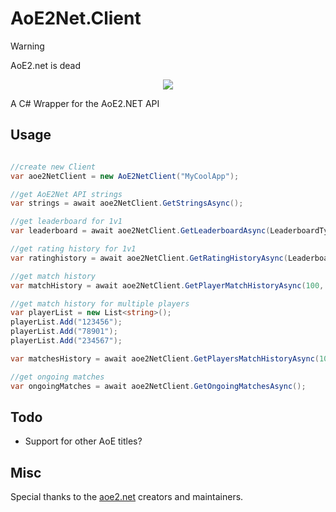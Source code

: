 # AoE2Net.Client

> [!WARNING]  
> AoE2.net is dead

<p align="center">
  <a href="https://www.nuget.org/packages/AoE2Net.Client/">
    <img src="https://img.shields.io/nuget/v/AoE2Net.Client"/>
  </a>
</p>

 A C# Wrapper for the AoE2.NET API

 ## Usage
 
```c#

//create new Client
var aoe2NetClient = new AoE2NetClient("MyCoolApp");

//get AoE2Net API strings
var strings = await aoe2NetClient.GetStringsAsync();

//get leaderboard for 1v1
var leaderboard = await aoe2NetClient.GetLeaderboardAsync(LeaderboardType.RandomMap1v1, 0, 100);

//get rating history for 1v1
var ratinghistory = await aoe2NetClient.GetRatingHistoryAsync(LeaderboardType.RandomMap1v1, 0, 20, profileId: 123456);

//get match history
var matchHistory = await aoe2NetClient.GetPlayerMatchHistoryAsync(100, profileId: 123456);

//get match history for multiple players
var playerList = new List<string>();
playerList.Add("123456");
playerList.Add("78901");
playerList.Add("234567");

var matchesHistory = await aoe2NetClient.GetPlayersMatchHistoryAsync(100, profileIds: playerList);

//get ongoing matches
var ongoingMatches = await aoe2NetClient.GetOngoingMatchesAsync();
```	
 
 ## Todo

- Support for other AoE titles?

 
 ## Misc
 
 Special thanks to the [aoe2.net](https://aoe2.net/ "aoe2.net") creators and maintainers. 